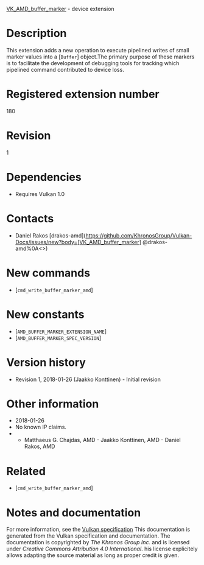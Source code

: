 [VK_AMD_buffer_marker](https://www.khronos.org/registry/vulkan/specs/1.3-extensions/man/html/VK_AMD_buffer_marker.html) - device extension

# Description
This extension adds a new operation to execute pipelined writes of small
marker values into a [`Buffer`] object.The primary purpose of these markers is to facilitate the development of
debugging tools for tracking which pipelined command contributed to device
loss.

# Registered extension number
180

# Revision
1

# Dependencies
- Requires Vulkan 1.0

# Contacts
- Daniel Rakos [drakos-amd](https://github.com/KhronosGroup/Vulkan-Docs/issues/new?body=[VK_AMD_buffer_marker] @drakos-amd%0A<<Here describe the issue or question you have about the VK_AMD_buffer_marker extension>>)

# New commands
- [`cmd_write_buffer_marker_amd`]

# New constants
- [`AMD_BUFFER_MARKER_EXTENSION_NAME`]
- [`AMD_BUFFER_MARKER_SPEC_VERSION`]

# Version history
- Revision 1, 2018-01-26 (Jaakko Konttinen)  - Initial revision

# Other information
* 2018-01-26
* No known IP claims.
*   - Matthaeus G. Chajdas, AMD  - Jaakko Konttinen, AMD  - Daniel Rakos, AMD

# Related
- [`cmd_write_buffer_marker_amd`]

# Notes and documentation
For more information, see the [Vulkan specification](https://www.khronos.org/registry/vulkan/specs/1.3-extensions/html/vkspec.html)
This documentation is generated from the Vulkan specification and documentation.
The documentation is copyrighted by *The Khronos Group Inc.* and is licensed under *Creative Commons Attribution 4.0 International*.
his license explicitely allows adapting the source material as long as proper credit is given.
        